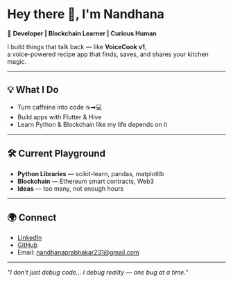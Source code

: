 # Hey there 👋, I'm Nandhana

🚀 **Developer | Blockchain Learner | Curious Human**

I build things that talk back — like **VoiceCook v1**,  
a voice-powered recipe app that finds, saves, and shares your kitchen magic.  

---

## 💡 What I Do
- Turn caffeine into code ☕➡💻  
- Build apps with Flutter & Hive  
- Learn Python & Blockchain like my life depends on it  

---

## 🛠 Current Playground
- **Python Libraries** — scikit-learn, pandas, matplotlib  
- **Blockchain** — Ethereum smart contracts, Web3  
- **Ideas** — too many, not enough hours  

---

## 🌍 Connect
- [LinkedIn](https://www.linkedin.com/in/nandhana-prabhakar-33144b290?utm_source=share&utm_campaign=share_via&utm_content=profile&utm_medium=android_app)  
- [GitHub](https://github.com/nandhana-dev)  
- Email: nandhanaprabhakar231@gmail.com 

---

*"I don’t just debug code… I debug reality — one bug at a time."*

